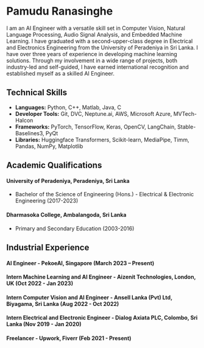 # Pamudu Ranasinghe

I am an AI Engineer with a versatile skill set in Computer Vision, Natural Language Processing, Audio Signal Analysis, and Embedded Machine Learning. I have graduated with a second-upper-class degree in Electrical and Electronics Engineering from the University of Peradeniya in Sri Lanka. I have over three years of experience in developing machine learning solutions. Through my involvement in a wide range of projects, both industry-led and self-guided, I have earned international recognition and established myself as a skilled AI Engineer.

## Technical Skills

- **Languages:** Python, C++, Matlab, Java, C
- **Developer Tools:** Git, DVC, Neptune.ai, AWS, Microsoft Azure, MVTech-Halcon
- **Frameworks:** PyTorch, TensorFlow, Keras, OpenCV, LangChain, Stable-Baselines3, PyQt
- **Libraries:** Huggingface Transformers, Scikit-learn, MediaPipe, Timm, Pandas, NumPy, Matplotlib

## Academic Qualifications

#### University of Peradeniya, Peradeniya, Sri Lanka
- Bachelor of the Science of Engineering (Hons.) - Electrical & Electronic Engineering (2017-2023)

#### Dharmasoka College, Ambalangoda, Sri Lanka
- Primary and Secondary Education (2003-2016)


## Industrial Experience

#### AI Engineer - PekoeAI, Singapore (March 2023 – Present)

#### Intern Machine Learning and AI Engineer - Aizenit Technologies, London, UK (Oct 2022 - Jan 2023)

#### Intern Computer Vision and AI Engineer - Ansell Lanka (Pvt) Ltd, Biyagama, Sri Lanka (Aug 2022 - Oct 2022)

#### Intern Electrical and Electronic Engineer - Dialog Axiata PLC, Colombo, Sri Lanka (Nov 2019 - Jan 2020)

#### Freelancer - Upwork, Fiverr (Feb 2021 - Present)
